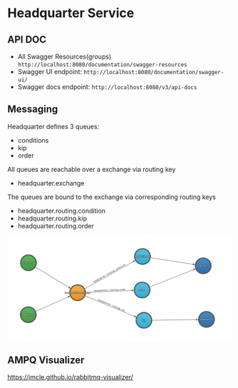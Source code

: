 # Headquarter Service

## API DOC

- All Swagger Resources(groups) `http://localhost:8080/documentation/swagger-resources`
- Swagger UI endpoint: `http://localhost:8080/documentation/swagger-ui/`
- Swagger docs endpoint: `http://localhost:8080/v3/api-docs`


## Messaging

Headquarter defines 3 queues:
* conditions
* kip
* order

All queues are reachable over a exchange via routing key
* headquarter.exchange

The queues are bound to the exchange via corresponding routing keys
* headquarter.routing.condition
* headquarter.routing.kip
* headquarter.routing.order

!["messaging architecture"](./img/messaging.png)

## AMPQ Visualizer
https://jmcle.github.io/rabbitmq-visualizer/